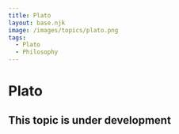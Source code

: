 ```yaml
---
title: Plato
layout: base.njk
image: /images/topics/plato.png
tags:
  - Plato
  - Philosophy
---
```


# Plato

## This topic is under development